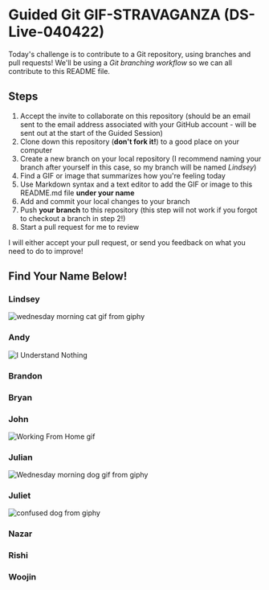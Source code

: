 # Guided Git GIF-STRAVAGANZA (DS-Live-040422)

Today's challenge is to contribute to a Git repository, using branches and pull requests! We'll be using a *Git branching workflow* so we can all contribute to this README file.

## Steps

1. Accept the invite to collaborate on this repository (should be an email sent to the email address associated with your GitHub account - will be sent out at the start of the Guided Session)
2. Clone down this repository (**don't fork it!**) to a good place on your computer
3. Create a new branch on your local repository (I recommend naming your branch after yourself in this case, so my branch will be named _Lindsey_)
4. Find a GIF or image that summarizes how you're feeling today
5. Use Markdown syntax and a text editor to add the GIF or image to this README.md file **under your name**
6. Add and commit your local changes to your branch
7. Push **your branch** to this repository (this step will not work if you forgot to checkout a branch in step 2!)
8. Start a pull request for me to review

I will either accept your pull request, or send you feedback on what you need to do to improve!

## Find Your Name Below!

### Lindsey

![wednesday morning cat gif from giphy](https://media.giphy.com/media/wdgX1eCnUd8ZzWIMi4/giphy-downsized.gif)

### Andy
![I Understand Nothing](https://media.giphy.com/media/SAAMcPRfQpgyI/giphy-downsized.gif)

### Brandon


### Bryan


### John
![Working From Home gif](https://media.giphy.com/media/XymXANrzgI4k6FL6zr/giphy.gif)

### Julian
![Wednesday morning dog gif from giphy](https://media.giphy.com/media/s99lNdV0SCyHu/giphy-downsized.gif)

### Juliet
![confused dog from giphy](https://media.giphy.com/media/3o7527pa7qs9kCG78A/giphy-downsized.gif)

### Nazar


### Rishi


### Woojin

